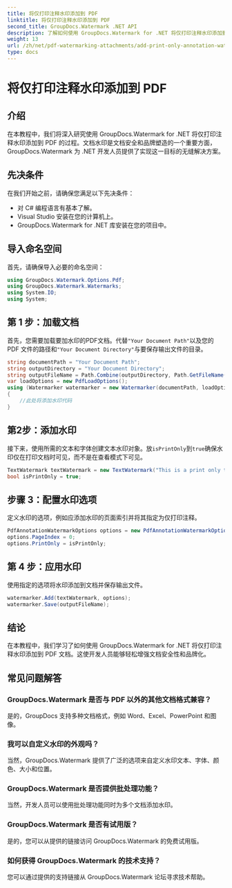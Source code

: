 ```yaml
---
title: 将仅打印注释水印添加到 PDF
linktitle: 将仅打印注释水印添加到 PDF
second_title: GroupDocs.Watermark .NET API
description: 了解如何使用 GroupDocs.Watermark for .NET 将仅打印注释水印添加到 PDF。轻松增强文档安全性和品牌形象。
weight: 13
url: /zh/net/pdf-watermarking-attachments/add-print-only-annotation-watermark-pdf/
type: docs
---
```

# 将仅打印注释水印添加到 PDF

## 介绍
在本教程中，我们将深入研究使用 GroupDocs.Watermark for .NET 将仅打印注释水印添加到 PDF 的过程。文档水印是文档安全和品牌塑造的一个重要方面，GroupDocs.Watermark 为 .NET 开发人员提供了实现这一目标的无缝解决方案。
## 先决条件
在我们开始之前，请确保您满足以下先决条件：
- 对 C# 编程语言有基本了解。
- Visual Studio 安装在您的计算机上。
- GroupDocs.Watermark for .NET 库安装在您的项目中。

## 导入命名空间
首先，请确保导入必要的命名空间：
```csharp
using GroupDocs.Watermark.Options.Pdf;
using GroupDocs.Watermark.Watermarks;
using System.IO;
using System;
```
## 第 1 步：加载文档
首先，您需要加载要加水印的PDF文档。代替`"Your Document Path"`以及您的 PDF 文件的路径和`"Your Document Directory"`与要保存输出文件的目录。
```csharp
string documentPath = "Your Document Path";
string outputDirectory = "Your Document Directory";
string outputFileName = Path.Combine(outputDirectory, Path.GetFileName(documentPath));
var loadOptions = new PdfLoadOptions();
using (Watermarker watermarker = new Watermarker(documentPath, loadOptions))
{
    //此处将添加水印代码
}
```
## 第2步：添加水印
接下来，使用所需的文本和字体创建文本水印对象。放`isPrintOnly`到`true`确保水印仅在打印文档时可见，而不是在查看模式下可见。
```csharp
TextWatermark textWatermark = new TextWatermark("This is a print only test watermark. It won't appear in view mode.", new Font("Arial", 8));
bool isPrintOnly = true;
```
## 步骤 3：配置水印选项
定义水印的选项，例如应添加水印的页面索引并将其指定为仅打印注释。
```csharp
PdfAnnotationWatermarkOptions options = new PdfAnnotationWatermarkOptions();
options.PageIndex = 0;
options.PrintOnly = isPrintOnly;
```
## 第 4 步：应用水印
使用指定的选项将水印添加到文档并保存输出文件。
```csharp
watermarker.Add(textWatermark, options);
watermarker.Save(outputFileName);
```

## 结论
在本教程中，我们学习了如何使用 GroupDocs.Watermark for .NET 将仅打印注释水印添加到 PDF 文档。这使开发人员能够轻松增强文档安全性和品牌化。
## 常见问题解答
### GroupDocs.Watermark 是否与 PDF 以外的其他文档格式兼容？
是的，GroupDocs 支持多种文档格式，例如 Word、Excel、PowerPoint 和图像。
### 我可以自定义水印的外观吗？
当然，GroupDocs.Watermark 提供了广泛的选项来自定义水印文本、字体、颜色、大小和位置。
### GroupDocs.Watermark 是否提供批处理功能？
当然，开发人员可以使用批处理功能同时为多个文档添加水印。
### GroupDocs.Watermark 是否有试用版？
是的，您可以从提供的链接访问 GroupDocs.Watermark 的免费试用版。
### 如何获得 GroupDocs.Watermark 的技术支持？
您可以通过提供的支持链接从 GroupDocs.Watermark 论坛寻求技术帮助。